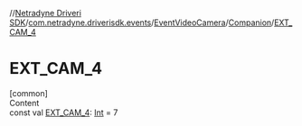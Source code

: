 //[Netradyne Driveri SDK](../../../index.md)/[com.netradyne.driverisdk.events](../../index.md)/[EventVideoCamera](../index.md)/[Companion](index.md)/[EXT_CAM_4](-e-x-t_-c-a-m_4.md)



# EXT_CAM_4  
[common]  
Content  
const val [EXT_CAM_4](-e-x-t_-c-a-m_4.md): [Int](https://kotlinlang.org/api/latest/jvm/stdlib/kotlin/-int/index.html) = 7  



